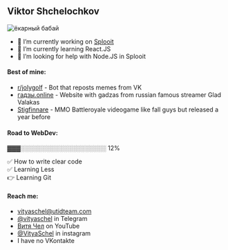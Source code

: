 ## Viktor Shchelochkov

![ёкарный бабай](https://user-images.githubusercontent.com/59040542/103486942-f4e9a080-4e1a-11eb-90fa-255baa9ee1d2.png)

- 🔭 I’m currently working on [Splooit](mailto:contact@splooit.com)
- 🌱 I’m currently learning React.JS
- 🤔 I’m looking for help with Node.JS in Splooit

#### Best of mine:
- [r/jolygolf](https://github.com/VityaSchel/RedditJolygolfBot) - Bot that reposts memes from VK
- [гадзы.online](https://гадзы.online) - Website with gadzas from russian famous streamer Glad Valakas
- [Stigfinnare](https://stigfinnare.utidteam.com) - MMO Battleroyale videogame like fall guys but released a year before

#### Road to WebDev:

▓▓▓░░░░░░░░░░░░░░░░░░░░ 12%

✅ How to write clear code\
✅ Learning Less\
👉 Learning Git

#### Reach me:
- [vityaschel@utidteam.com](mailto:vityaschel@utidteam.com)
- [@vityaschel](https://t.me/vityaschel) in Telegram
- [Витя Чел](https://www.youtube.com/channel/UC4cueEAH9Oq94E1ynBiVJhw) on YouTube
- [@VityaSchel](https://instagram.com/vityaschel) in instagram
- I have no VKontakte
